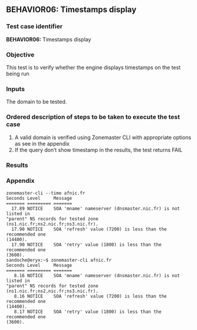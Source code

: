 ## BEHAVIOR06: Timestamps display

### Test case identifier

**BEHAVIOR06:** Timestamps display

### Objective 
This test is to verify whether the engine displays timestamps on the test being
run

### Inputs

The domain to be tested. 

### Ordered description of steps to be taken to execute the test case

1. A valid domain is verified using Zonemaster CLI with appropriate options as
see in the appendix
2. If the query don’t show timestamp in the results,  the test returns FAIL

### Results

### Appendix
```
zonemaster-cli --time afnic.fr
Seconds Level     Message
======= ========= =======
  17.89 NOTICE    SOA 'mname' nameserver (dnsmaster.nic.fr) is not listed in
"parent" NS records for tested zone (ns1.nic.fr;ns2.nic.fr;ns3.nic.fr).
  17.90 NOTICE    SOA 'refresh' value (7200) is less than the recommended one
(14400).
  17.90 NOTICE    SOA 'retry' value (1800) is less than the recommended one
(3600).
sandoche@eryx:~$ zonemaster-cli afnic.fr
Seconds Level     Message
======= ========= =======
   8.16 NOTICE    SOA 'mname' nameserver (dnsmaster.nic.fr) is not listed in
"parent" NS records for tested zone (ns1.nic.fr;ns2.nic.fr;ns3.nic.fr).
   8.16 NOTICE    SOA 'refresh' value (7200) is less than the recommended one
(14400).
   8.17 NOTICE    SOA 'retry' value (1800) is less than the recommended one
(3600).
```

